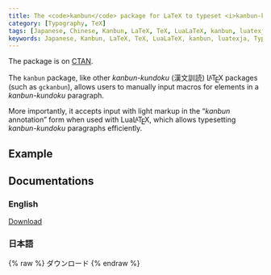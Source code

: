 ```yaml
---
title: The <code>kanbun</code> package for LaTeX to typeset <i>kanbun-kundoku</i>
category: [Typography, TeX]
tags: [Japanese, Chinese, Kanbun, LaTeX, TeX, LuaLaTeX, kanbun, luatexja, Typography, Lua, Kanbun Annotation]
keywords: Japanese, Kanbun, LaTeX, TeX, LuaLaTeX, kanbun, luatexja, Typography, Lua, Kanbun Annotation, 漢文訓読,ラテフ,漢文,組版
---
```


The package is on [CTAN](https://ctan.org/pkg/kanbun).

The `kanbun` package, like other *kanbun-kundoku* (漢文訓読) L<span style="text-transform: uppercase;font-size: 0.75em;vertical-align: 0.25em;margin-left: -0.36em;margin-right: -0.15em;line-height: 1ex;">a</span>T<span style="text-transform: uppercase;vertical-align: -0.5ex;margin-left: -0.1667em;margin-right: -0.125em;line-height: 1ex;">e</span>X packages (such as `gckanbun`), allows users to manually input macros for elements in a *kanbun-kundoku* paragraph.

More importantly, it accepts input with light markup in the “*kanbun* annotation” form when used with LuaL<span style="text-transform: uppercase;font-size: 0.75em;vertical-align: 0.25em;margin-left: -0.36em;margin-right: -0.15em;line-height: 1ex;">a</span>T<span style="text-transform: uppercase;vertical-align: -0.5ex;margin-left: -0.1667em;margin-right: -0.125em;line-height: 1ex;">e</span>X, which allows typesetting *kanbun-kundoku* paragraphs efficiently.

<!-- more -->

## Example

<div class="center">
<div class="kanbun scrollable-vertical-text" alt="古今和歌集真名序">
<!-- md /files/kokinwakashumanajo-kanbun-example.svg -->
</div>
</div>

## Documentations

### English

<!-- <a onclick="window.open('/files/kanbun-en.pdf')">Download</a> -->
<a href="{{- cdn_asset('/files/kanbun-en.pdf') }}">Download</a>
<!-- {% asset_link /files/kanbun-en.pdf Download %} -->
<!-- [Download](/files/kanbun-en.pdf) -->

<!-- {% pdf /files/kanbun-en.pdf %} -->

### 日本語

{% raw %}
<a onclick="window.open('/files/kanbun-ja.pdf')">ダウンロード</a>
{% endraw %}

<!-- {% pdf /files/kanbun-ja.pdf %} -->
